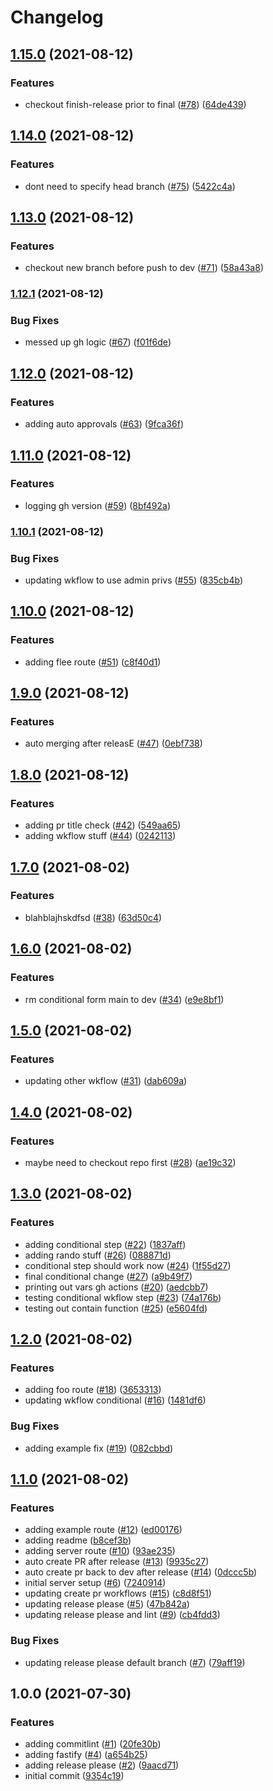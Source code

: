 # Changelog

## [1.15.0](https://www.github.com/lancemccluskey/release-please-example/compare/v1.14.0...v1.15.0) (2021-08-12)


### Features

* checkout finish-release prior to final ([#78](https://www.github.com/lancemccluskey/release-please-example/issues/78)) ([64de439](https://www.github.com/lancemccluskey/release-please-example/commit/64de439a58c12745ffbd6fd7dabd6b0c16e28766))

## [1.14.0](https://www.github.com/lancemccluskey/release-please-example/compare/v1.13.0...v1.14.0) (2021-08-12)


### Features

* dont need to specify head branch ([#75](https://www.github.com/lancemccluskey/release-please-example/issues/75)) ([5422c4a](https://www.github.com/lancemccluskey/release-please-example/commit/5422c4a449761f006b4dae136b4a3425dcfadfef))

## [1.13.0](https://www.github.com/lancemccluskey/release-please-example/compare/v1.12.1...v1.13.0) (2021-08-12)


### Features

* checkout new branch before push to dev ([#71](https://www.github.com/lancemccluskey/release-please-example/issues/71)) ([58a43a8](https://www.github.com/lancemccluskey/release-please-example/commit/58a43a859778fa33a7fbcdd83e4b561ffa9a50fc))

### [1.12.1](https://www.github.com/lancemccluskey/release-please-example/compare/v1.12.0...v1.12.1) (2021-08-12)


### Bug Fixes

* messed up gh logic ([#67](https://www.github.com/lancemccluskey/release-please-example/issues/67)) ([f01f6de](https://www.github.com/lancemccluskey/release-please-example/commit/f01f6deeacca8cc6368d63275ec60a5ede9cfec1))

## [1.12.0](https://www.github.com/lancemccluskey/release-please-example/compare/v1.11.0...v1.12.0) (2021-08-12)


### Features

* adding auto approvals ([#63](https://www.github.com/lancemccluskey/release-please-example/issues/63)) ([9fca36f](https://www.github.com/lancemccluskey/release-please-example/commit/9fca36f7e6746796da1ece169350d777076ea84b))

## [1.11.0](https://www.github.com/lancemccluskey/release-please-example/compare/v1.10.1...v1.11.0) (2021-08-12)


### Features

* logging gh version ([#59](https://www.github.com/lancemccluskey/release-please-example/issues/59)) ([8bf492a](https://www.github.com/lancemccluskey/release-please-example/commit/8bf492afc0c1f6915acaeb3fd05c4152b7c639ef))

### [1.10.1](https://www.github.com/lancemccluskey/release-please-example/compare/v1.10.0...v1.10.1) (2021-08-12)


### Bug Fixes

* updating wkflow to use admin privs ([#55](https://www.github.com/lancemccluskey/release-please-example/issues/55)) ([835cb4b](https://www.github.com/lancemccluskey/release-please-example/commit/835cb4b8655ca2a92aceed54bc557c9fe958da37))

## [1.10.0](https://www.github.com/lancemccluskey/release-please-example/compare/v1.9.0...v1.10.0) (2021-08-12)


### Features

* adding flee route ([#51](https://www.github.com/lancemccluskey/release-please-example/issues/51)) ([c8f40d1](https://www.github.com/lancemccluskey/release-please-example/commit/c8f40d14b7aa2deea800f8efc144dfe403f7b140))

## [1.9.0](https://www.github.com/lancemccluskey/release-please-example/compare/v1.8.0...v1.9.0) (2021-08-12)


### Features

* auto merging after releasE ([#47](https://www.github.com/lancemccluskey/release-please-example/issues/47)) ([0ebf738](https://www.github.com/lancemccluskey/release-please-example/commit/0ebf7387eb2dbc99f759a380a3241cb18eed13b9))

## [1.8.0](https://www.github.com/lancemccluskey/release-please-example/compare/v1.7.0...v1.8.0) (2021-08-12)


### Features

* adding pr title check ([#42](https://www.github.com/lancemccluskey/release-please-example/issues/42)) ([549aa65](https://www.github.com/lancemccluskey/release-please-example/commit/549aa652e34d1c048130e5dbae6f569e1edbc4e6))
* adding wkflow stuff ([#44](https://www.github.com/lancemccluskey/release-please-example/issues/44)) ([0242113](https://www.github.com/lancemccluskey/release-please-example/commit/02421130ae7c5259d88ef84866b3bedb795739fb))

## [1.7.0](https://www.github.com/lancemccluskey/release-please-example/compare/v1.6.0...v1.7.0) (2021-08-02)


### Features

* blahblajhskdfsd ([#38](https://www.github.com/lancemccluskey/release-please-example/issues/38)) ([63d50c4](https://www.github.com/lancemccluskey/release-please-example/commit/63d50c4247b4fec9183442a4a3c2d2efbe8222c1))

## [1.6.0](https://www.github.com/lancemccluskey/release-please-example/compare/v1.5.0...v1.6.0) (2021-08-02)


### Features

* rm conditional form main to dev ([#34](https://www.github.com/lancemccluskey/release-please-example/issues/34)) ([e9e8bf1](https://www.github.com/lancemccluskey/release-please-example/commit/e9e8bf196a3633e09ee06241d5fbbab9c36b1941))

## [1.5.0](https://www.github.com/lancemccluskey/release-please-example/compare/v1.4.0...v1.5.0) (2021-08-02)


### Features

* updating other wkflow ([#31](https://www.github.com/lancemccluskey/release-please-example/issues/31)) ([dab609a](https://www.github.com/lancemccluskey/release-please-example/commit/dab609a09ad10cf79d28c8cc22a3474815c7d1c2))

## [1.4.0](https://www.github.com/lancemccluskey/release-please-example/compare/v1.3.0...v1.4.0) (2021-08-02)


### Features

* maybe need to checkout repo first ([#28](https://www.github.com/lancemccluskey/release-please-example/issues/28)) ([ae19c32](https://www.github.com/lancemccluskey/release-please-example/commit/ae19c325063f50d92b3832c38112c385beef464e))

## [1.3.0](https://www.github.com/lancemccluskey/release-please-example/compare/v1.2.0...v1.3.0) (2021-08-02)


### Features

* adding conditional step ([#22](https://www.github.com/lancemccluskey/release-please-example/issues/22)) ([1837aff](https://www.github.com/lancemccluskey/release-please-example/commit/1837aff18ae93c159b0cbdd8c9347b59c7001e1a))
* adding rando stuff ([#26](https://www.github.com/lancemccluskey/release-please-example/issues/26)) ([088871d](https://www.github.com/lancemccluskey/release-please-example/commit/088871daf6bfb4e8c53bd75f1aa85bdb311a0960))
* conditional step should work now ([#24](https://www.github.com/lancemccluskey/release-please-example/issues/24)) ([1f55d27](https://www.github.com/lancemccluskey/release-please-example/commit/1f55d27c5bc7f5868027505d7eddcb4bd6a4780c))
* final conditional change ([#27](https://www.github.com/lancemccluskey/release-please-example/issues/27)) ([a9b49f7](https://www.github.com/lancemccluskey/release-please-example/commit/a9b49f7e8384ab977b3b21b3049707f8b2f41d4c))
* printing out vars gh actions ([#20](https://www.github.com/lancemccluskey/release-please-example/issues/20)) ([aedcbb7](https://www.github.com/lancemccluskey/release-please-example/commit/aedcbb7535969d65dbf9f27296ee241591cbcdbe))
* testing conditional wkflow step ([#23](https://www.github.com/lancemccluskey/release-please-example/issues/23)) ([74a176b](https://www.github.com/lancemccluskey/release-please-example/commit/74a176bf0fec531897c5149ef24b889df988ccfb))
* testing out contain function ([#25](https://www.github.com/lancemccluskey/release-please-example/issues/25)) ([e5604fd](https://www.github.com/lancemccluskey/release-please-example/commit/e5604fd7dc8e53d622230f537e8344f0f6410e8b))

## [1.2.0](https://www.github.com/lancemccluskey/release-please-example/compare/v1.1.0...v1.2.0) (2021-08-02)


### Features

* adding foo route ([#18](https://www.github.com/lancemccluskey/release-please-example/issues/18)) ([3653313](https://www.github.com/lancemccluskey/release-please-example/commit/3653313ad976fa99a04049ae917747fd35278b03))
* updating wkflow conditional ([#16](https://www.github.com/lancemccluskey/release-please-example/issues/16)) ([1481df6](https://www.github.com/lancemccluskey/release-please-example/commit/1481df6be07c25e27de203595d51b0c963ef0a54))


### Bug Fixes

* adding example fix ([#19](https://www.github.com/lancemccluskey/release-please-example/issues/19)) ([082cbbd](https://www.github.com/lancemccluskey/release-please-example/commit/082cbbde565946886695c06c10edffd3a221a5cf))

## [1.1.0](https://www.github.com/lancemccluskey/release-please-example/compare/v1.0.0...v1.1.0) (2021-08-02)


### Features

* adding example route ([#12](https://www.github.com/lancemccluskey/release-please-example/issues/12)) ([ed00176](https://www.github.com/lancemccluskey/release-please-example/commit/ed001760390d862a7b02096f130fa40e8fd9191a))
* adding readme ([b8cef3b](https://www.github.com/lancemccluskey/release-please-example/commit/b8cef3b1822c7826577a8e192c191d5b5f435846))
* adding server route ([#10](https://www.github.com/lancemccluskey/release-please-example/issues/10)) ([93ae235](https://www.github.com/lancemccluskey/release-please-example/commit/93ae235e26e5ffb0c9f3351888e550986e4333ac))
* auto create PR after release ([#13](https://www.github.com/lancemccluskey/release-please-example/issues/13)) ([9935c27](https://www.github.com/lancemccluskey/release-please-example/commit/9935c2793c58a648cdc7092bd09af7be5eefa1f9))
* auto create pr back to dev after release ([#14](https://www.github.com/lancemccluskey/release-please-example/issues/14)) ([0dccc5b](https://www.github.com/lancemccluskey/release-please-example/commit/0dccc5b9ab15e90c413a5c466724b1ceedb08478))
* initial server setup ([#6](https://www.github.com/lancemccluskey/release-please-example/issues/6)) ([7240914](https://www.github.com/lancemccluskey/release-please-example/commit/72409143fbc4cd67fdbdb8cab50b2386ae7712fa))
* updating create pr workflows ([#15](https://www.github.com/lancemccluskey/release-please-example/issues/15)) ([c8d8f51](https://www.github.com/lancemccluskey/release-please-example/commit/c8d8f519dfae8f4993db2a5543443adf8f4b75c4))
* updating release please ([#5](https://www.github.com/lancemccluskey/release-please-example/issues/5)) ([47b842a](https://www.github.com/lancemccluskey/release-please-example/commit/47b842a866cf5d24c51caf54497831197c28f3c7))
* updating release please and lint ([#9](https://www.github.com/lancemccluskey/release-please-example/issues/9)) ([cb4fdd3](https://www.github.com/lancemccluskey/release-please-example/commit/cb4fdd33d898e5c942ea455809d5fd10cf79e68d))


### Bug Fixes

* updating release please default branch ([#7](https://www.github.com/lancemccluskey/release-please-example/issues/7)) ([79aff19](https://www.github.com/lancemccluskey/release-please-example/commit/79aff192dc84ce8155c0820e058164513212bac0))

## 1.0.0 (2021-07-30)


### Features

* adding commitlint ([#1](https://www.github.com/lancemccluskey/release-please-example/issues/1)) ([20fe30b](https://www.github.com/lancemccluskey/release-please-example/commit/20fe30bc9960751e0b15ca02f411645ab8f83a2e))
* adding fastify ([#4](https://www.github.com/lancemccluskey/release-please-example/issues/4)) ([a654b25](https://www.github.com/lancemccluskey/release-please-example/commit/a654b25c9860e8073f172d07a506c9dc209088b3))
* adding release please ([#2](https://www.github.com/lancemccluskey/release-please-example/issues/2)) ([9aacd71](https://www.github.com/lancemccluskey/release-please-example/commit/9aacd7152da99e4e5fae1b2ae51442e67f97d08e))
* initial commit ([9354c19](https://www.github.com/lancemccluskey/release-please-example/commit/9354c194f92651edb92bc2de381b0ce7b47590cd))
